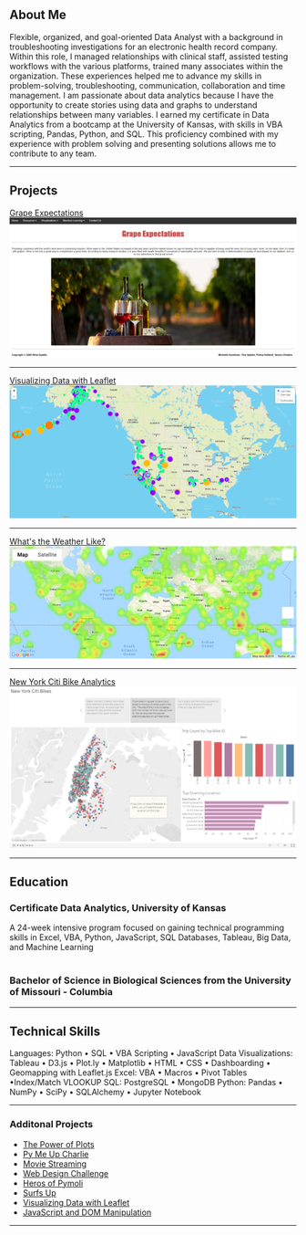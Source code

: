 ## About Me
Flexible, organized, and goal-oriented Data Analyst with a background in troubleshooting investigations for an electronic health record company.  Within this role, I managed relationships with clinical staff, assisted testing workflows with the various platforms, trained many associates within the organization.  These experiences helped me to advance my skills in problem-solving, troubleshooting, communication, collaboration and time management. 
I am passionate about data analytics because I have the opportunity to create stories using data and graphs to understand relationships between many variables. I earned my certificate in Data Analytics from a bootcamp at the University of Kansas, with skills in VBA scripting, Pandas, Python, and SQL.  This proficiency combined with my experience with problem solving and presenting solutions allows me to contribute to any team.

---

## Projects 

[Grape Expectations](https://bit.ly/2GLy95z)
<img src="images/grape.png?raw=true"/>

---

[Visualizing Data with Leaflet](https://github.com/tchhabs/Visualizing-Data-with-Leaflet)
<img src="images/leaflet.png?raw=true"/>

---
[What's the Weather Like?](https://github.com/tchhabs/What-is-the-Weather-Like)
<img src="images/heatmap.png?raw=true"/>

---
[New York Citi Bike Analytics](https://public.tableau.com/profile/taniya.chhabra#!/vizhome/CitiBikes_15997134925960/NewYorkCitiBikes)
<img src="images/Tableau.png?raw=true"/>

---

## Education
### Certificate Data Analytics, University of Kansas
A 24-week intensive program focused on gaining technical programming skills in Excel, VBA, Python, JavaScript, SQL Databases, Tableau, Big Data, and Machine Learning
<br><br>

### Bachelor of Science in Biological Sciences from the University of Missouri - Columbia

---

## Technical Skills
Languages: Python • SQL • VBA Scripting • JavaScript 
Data Visualizations: Tableau • D3.js • Plot.ly • Matplotlib • HTML • CSS • Dashboarding • Geomapping with Leaflet.js
Excel: VBA • Macros • Pivot Tables •Index/Match VLOOKUP
SQL: PostgreSQL • MongoDB
Python: Pandas • NumPy • SciPy • SQLAlchemy • Jupyter Notebook

---

### Additonal Projects

- [The Power of Plots](https://github.com/tchhabs/The-Power-of-Plots )
- [Py Me Up Charlie](https://github.com/tchhabs/Py-Me-Up-Charlie)
- [Movie Streaming](https://github.com/tchhabs/Movie-Streaming)
- [Web Design Challenge](https://github.com/tchhabs/Web-Design-Challenge)
- [Heros of Pymoli](https://github.com/tchhabs/Heroes-of-Pymoli)
- [Surfs Up](https://github.com/tchhabs/Surfs-Up)
- [Visualizing Data with Leaflet](https://github.com/tchhabs/Visualizing-Data-with-Leaflet)
- [JavaScript and DOM Manipulation](https://github.com/tchhabs/JavaScript-and-DOM-Manipulation)
---




